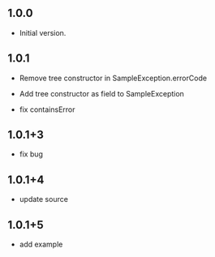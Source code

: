## 1.0.0

- Initial version.

## 1.0.1

- Remove tree constructor in SampleException.errorCode
- Add tree constructor as field to SampleException

- fix containsError<E>


## 1.0.1+3

- fix bug

## 1.0.1+4

- update source

## 1.0.1+5

- add example